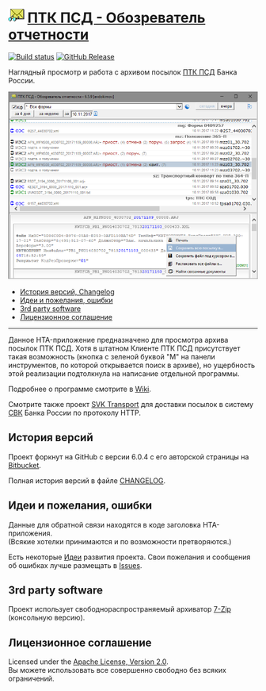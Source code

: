 # ![icon] [ПТК ПСД - Обозреватель отчетности]

[![Build status]][appveyor]
[![GitHub Release]][releases]

Наглядный просмотр и работа с архивом посылок [ПТК ПСД] Банка России.

![Рабочее окно приложения]

* [История версий, Changelog]
* [Идеи и пожелания, ошибки]
* [3rd party software]
* [Лицензионное соглашение]

-----

Данное HTA-приложение предназначено для просмотра архива посылок ПТК ПСД.
Хотя в штатном Клиенте ПТК ПСД присутствует такая возможность (кнопка с зеленой 
буквой "М" на панели инструментов, по которой открывается поиск в архиве), но 
ущербность этой реализации подтолкнула на написание отдельной программы.

Подробнее о программе смотрите в [Wiki].

Смотрите также проект [SVK Transport] для доставки посылок в систему [СВК] 
Банка России по протоколу HTTP.

## История версий

Проект форкнут на GitHub с версии 6.0.4 с его авторской страницы на 
[Bitbucket].

Полная история версий в файле [CHANGELOG].

## Идеи и пожелания, ошибки

Данные для обратной связи находятся в коде заголовка HTA-приложения.  
(Всякие хотелки принимаются и по возможности претворяются.)

Есть некоторые [Идеи] развития проекта.
Свои пожелания и сообщения об ошибках лучше размещать в [Issues].

## 3rd party software

Проект использует свободнораспространяемый архиватор [7-Zip] (консольную 
версию).

## Лицензионное соглашение

Licensed under the [Apache License, Version 2.0].  
Вы можете использовать все совершенно свободно без всяких ограничений.

[История версий, Changelog]: #история-версий-changelog
[Идеи и пожелания, ошибки]: #идеи-и-пожелания-ошибки
[3rd party software]: #3rd-party-software
[Лицензионное соглашение]: #лицензионное-соглашение

[Wiki]: https://github.com/diev/PTK-PSD-Browser-hta/wiki
[Идеи]: https://github.com/diev/PTK-PSD-Browser-hta/projects/1
[Issues]: https://github.com/diev/PTK-PSD-Browser-hta/issues
[releases]: https://github.com/diev/PTK-PSD-Browser-hta/releases/latest

[CHANGELOG]: CHANGELOG.md
[Apache License, Version 2.0]: LICENSE

[icon]: docs/assets/images/ptkpsd.png
[Рабочее окно приложения]: docs/assets/images/screen659.png

[ПТК ПСД - Обозреватель отчетности]: http://diev.github.io/PTK-PSD-Browser-hta
[SVK Transport]: http://diev.github.io/SVK-Transport-hta

[appveyor]: https://ci.appveyor.com/project/diev/ptk-psd-browser-hta
[ПТК ПСД]: http://ptkpsd.ru/
[СВК]: http://www.cbr.ru/mcirabis/itest/
[Bitbucket]: https://bitbucket.org/html-applications/ptkpsd-browser
[7-Zip]: https://www.7-zip.org/

[Build status]: https://ci.appveyor.com/api/projects/status/j011cbjlv4k6wirk?svg=true
[GitHub Release]: https://img.shields.io/github/release/diev/PTK-PSD-Browser-hta.svg
